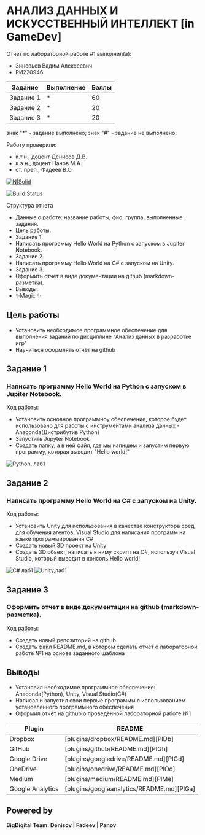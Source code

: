 # АНАЛИЗ ДАННЫХ И ИСКУССТВЕННЫЙ ИНТЕЛЛЕКТ [in GameDev]
Отчет по лабораторной работе #1 выполнил(а):
- Зиновьев Вадим Алексеевич
- РИ220946

| Задание | Выполнение | Баллы |
| ------ | ------ | ------ |
| Задание 1 | * | 60 |
| Задание 2 | * | 20 |
| Задание 3 | * | 20 |

знак "*" - задание выполнено; знак "#" - задание не выполнено;

Работу проверили:
- к.т.н., доцент Денисов Д.В.
- к.э.н., доцент Панов М.А.
- ст. преп., Фадеев В.О.

[![N|Solid](https://cldup.com/dTxpPi9lDf.thumb.png)](https://nodesource.com/products/nsolid)

[![Build Status](https://travis-ci.org/joemccann/dillinger.svg?branch=master)](https://travis-ci.org/joemccann/dillinger)

Структура отчета

- Данные о работе: название работы, фио, группа, выполненные задания.
- Цель работы.
- Задание 1.
- Написать программу Hello World на Python с запуском в Jupiter Notebook.
- Задание 2.
- Написать программу Hello World на C# с запуском на Unity.
- Задание 3.
- Оформить отчет в виде документации на github (markdown-разметка).
- Выводы.
- ✨Magic ✨

## Цель работы
- Установить необходимое программное обеспечение для выполнения заданий по дисциплине "Анализ данных в разработке игр"
- Научиться оформлять отчёт на github

## Задание 1
### Написать программу Hello World на Python с запуском в Jupiter Notebook.
Ход работы:
- Установить основное программноу обеспечение, которое будет использовано для работы с инструментами анализа данных - Anaconda(Дистрибутив Python)
- Запустить Jupyter Notebook
- Создать папку, а в ней файл, где мы напишем и запустим первую программу, которая выводит "Hello world!"

![Python, лаб1](https://github.com/Vadichekk/UrFU-GameAnalysis/assets/130765071/45cb5ecd-c10a-4454-bc3b-eb91ef8dd1ed)

## Задание 2
### Написать программу Hello World на C# с запуском на Unity.
Ход работы:
- Установить Unity для использования в качестве конструктора сред для обучения агентов, Visual Studio для написания программ на языке программирования C#
- Создать новый 3D проект на Unity
- Создать 3D обьект, написать к ниму скрипт на C#, используя Visual Studio, который выводит в консоль Hello world!

![С# лаб1](https://github.com/Vadichekk/UrFU-GameAnalysis/assets/130765071/993ba5e4-6927-4aa7-be56-5d582c96a41d)
![Unity,лаб1](https://github.com/Vadichekk/UrFU-GameAnalysis/assets/130765071/7068dd3d-0014-477d-ac10-b4775b995582)


## Задание 3
### Оформить отчет в виде документации на github (markdown-разметка).
Ход работы:
- Создать новый репозиторий на github
- Создать файл README.md, в котором сделать отчёт о лабораторной работе №1 на основе заданного шаблона


## Выводы

- Установил необходимое программное обеспечение: Anaconda(Python), Unity, Visual Studio(C#)
- Написал и запустил свои первые программы с использованием установленного программного обеспечения
- Оформил отчёт на github о проведённой лабораторной работе №1

| Plugin | README |
| ------ | ------ |
| Dropbox | [plugins/dropbox/README.md][PlDb] |
| GitHub | [plugins/github/README.md][PlGh] |
| Google Drive | [plugins/googledrive/README.md][PlGd] |
| OneDrive | [plugins/onedrive/README.md][PlOd] |
| Medium | [plugins/medium/README.md][PlMe] |
| Google Analytics | [plugins/googleanalytics/README.md][PlGa] |

## Powered by

**BigDigital Team: Denisov | Fadeev | Panov**
